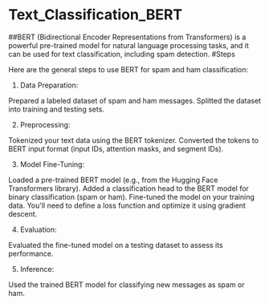 # Text_Classification_BERT
##BERT (Bidirectional Encoder Representations from Transformers) is a powerful pre-trained model for natural language processing tasks, and it can be used for text classification, including spam detection.
#Steps

Here are the general steps to use BERT for spam and ham classification:

1. Data Preparation:

Prepared a labeled dataset of spam and ham messages.
Splitted the dataset into training and testing sets.

2. Preprocessing:

Tokenized your text data using the BERT tokenizer.
Converted the tokens to BERT input format (input IDs, attention masks, and segment IDs).

3. Model Fine-Tuning:

Loaded a pre-trained BERT model (e.g., from the Hugging Face Transformers library).
Added a classification head to the BERT model for binary classification (spam or ham).
Fine-tuned the model on your training data. You'll need to define a loss function and optimize it using gradient descent.

4. Evaluation:

Evaluated the fine-tuned model on a testing dataset to assess its performance.

5. Inference:

Used the trained BERT model for classifying new messages as spam or ham.
